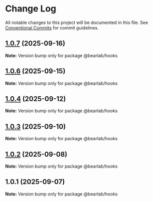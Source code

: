# Change Log

All notable changes to this project will be documented in this file.
See [Conventional Commits](https://conventionalcommits.org) for commit guidelines.

## [1.0.7](https://github.com/hasanbala/ui-components/compare/@bearlab/hooks@1.0.6...@bearlab/hooks@1.0.7) (2025-09-16)

**Note:** Version bump only for package @bearlab/hooks





## [1.0.6](https://github.com/hasanbala/ui-components/compare/@bearlab/hooks@1.0.4...@bearlab/hooks@1.0.6) (2025-09-15)

**Note:** Version bump only for package @bearlab/hooks





## [1.0.4](https://github.com/hasanbala/ui-components/compare/@bearlab/hooks@1.0.3...@bearlab/hooks@1.0.4) (2025-09-12)

**Note:** Version bump only for package @bearlab/hooks





## [1.0.3](https://github.com/hasanbala/ui-components/compare/@bearlab/hooks@1.0.2...@bearlab/hooks@1.0.3) (2025-09-10)

**Note:** Version bump only for package @bearlab/hooks





## [1.0.2](https://github.com/hasanbala/ui-components/compare/@bearlab/hooks@1.0.1...@bearlab/hooks@1.0.2) (2025-09-08)

**Note:** Version bump only for package @bearlab/hooks





## 1.0.1 (2025-09-07)

**Note:** Version bump only for package @bearlab/hooks

